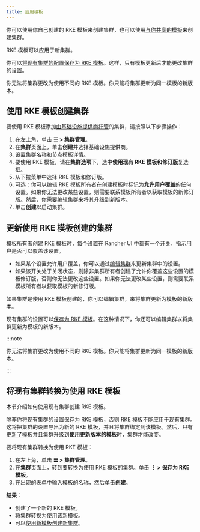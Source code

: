 ```yaml
---
title: 应用模板
---
```


你可以使用你自己创建的 RKE 模板来创建集群，也可以使用[与你共享的模板](access-or-share-templates.md)来创建集群。

RKE 模板可以应用于新集群。

你可以[将现有集群的配置保存为 RKE 模板](#将现有集群转换为使用-rke-模板)。这样，只有模板更新后才能更改集群的设置。

你无法将集群更改为使用不同的 RKE 模板。你只能将集群更新为同一模板的新版本。

## 使用 RKE 模板创建集群

要使用 RKE 模板添加[由基础设施提供商托管](../../../../pages-for-subheaders/launch-kubernetes-with-rancher.md)的集群，请按照以下步骤操作：

1. 在左上角，单击 **☰ > 集群管理**。
1. 在**集群**页面上，单击**创建**并选择基础设施提供商。
1. 设置集群名称和节点模板详情。
1. 要使用 RKE 模板，请在**集群选项**下，选中**使用现有 RKE 模板和修订版**复选框。
1. 从下拉菜单中选择 RKE 模板和修订版。
1. 可选：你可以编辑 RKE 模板所有者在创建模板时标记为**允许用户覆盖**的任何设置。如果你无法更改某些设置，则需要联系模板所有者以获取模板的新修订版。然后，你需要编辑集群来将其升级到新版本。
1. 单击**创建**以启动集群。

## 更新使用 RKE 模板创建的集群

模板所有者创建 RKE 模板时，每个设置在 Rancher UI 中都有一个开关，指示用户是否可以覆盖该设置。

- 如果某个设置允许用户覆盖，你可以通过[编辑集群](../../../../pages-for-subheaders/cluster-configuration.md)来更新集群中的设置。
- 如果该开关处于关闭状态，则除非集群所有者创建了允许你覆盖这些设置的模板修订版，否则你无法更改这些设置。如果你无法更改某些设置，则需要联系模板所有者以获取模板的新修订版。

如果集群是使用 RKE 模板创建的，你可以编辑集群，来将集群更新为模板的新版本。

现有集群的设置可以[保存为 RKE 模板](#将现有集群转换为使用-rke-模板)。在这种情况下，你还可以编辑集群以将集群更新为模板的新版本。

:::note

你无法将集群更改为使用不同的 RKE 模板。你只能将集群更新为同一模板的新版本。

:::

## 将现有集群转换为使用 RKE 模板

本节介绍如何使用现有集群创建 RKE 模板。

除非你将现有集群的设置保存为 RKE 模板，否则 RKE 模板不能应用于现有集群。这将把集群的设置导出为新的 RKE 模板，并且将集群绑定到该模板。然后，只有[更新了模板](manage-rke1-templates.md#更新模板)并且集群升级到**使用更新版本的模板**时，集群才能改变。

要将现有集群转换为使用 RKE 模板：

1. 在左上角，单击 **☰ > 集群管理**。
1. 在**集群**页面上，转到要转换为使用 RKE 模板的集群。单击 **⋮ > 保存为 RKE 模板**。
1. 在出现的表单中输入模板的名称，然后单击**创建**。

**结果**：

- 创建了一个新的 RKE 模板。
- 将集群转换为使用该新模板。
- 可以[使用新模板创建新集群](apply-templates.md#使用-rke-模板创建集群)。